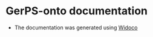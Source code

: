 # GerPS-onto documentation

- The documentation was generated using [Widoco](https://github.com/dgarijo/Widoco)
